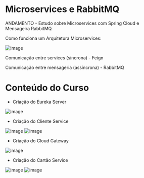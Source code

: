 # Microservices e RabbitMQ
ANDAMENTO - Estudo sobre Microservices com Spring Cloud e Mensageira RabbitMQ

Como funciona um Arquitetura Microservices:

![image](https://user-images.githubusercontent.com/101612046/186195195-c12f7c24-633a-45ae-a285-66548589fe2d.png)

<p>Comunicação entre services (síncrona) - Feign</p>
<p>Comunicação entre mensageria (assíncrona) - RabbitMQ</p>

# Conteúdo do Curso

* Criação do Eureka Server

![image](https://user-images.githubusercontent.com/101612046/186279269-19662658-772a-4ba8-87b6-882f593fcbad.png)

* Criação do Cliente Service

![image](https://user-images.githubusercontent.com/101612046/186280186-29ce8605-d905-418b-9331-7514ea78badc.png)
![image](https://user-images.githubusercontent.com/101612046/186280249-3f6d1ee6-76a4-407d-ab08-0152cfe249c9.png)

* Criação do Cloud Gateway

![image](https://user-images.githubusercontent.com/101612046/186279576-588c74be-20f6-44c7-8fa4-445ffdf3da23.png)

* Criação do Cartão Service

![image](https://user-images.githubusercontent.com/101612046/186280361-eca5f853-d4d0-4ec8-89dc-dc4704733d75.png)
![image](https://user-images.githubusercontent.com/101612046/186280436-2b3e7303-91c7-4922-ba5e-c03e837e11bf.png)
